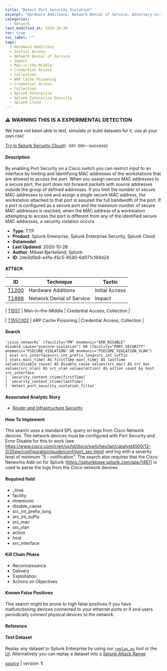 ```yaml
---
title: "Detect Port Security Violation"
excerpt: "Hardware Additions, Network Denial of Service, Adversary-in-the-Middle, ARP Cache Poisoning"
categories:
  - Network
last_modified_at: 2020-10-28
toc: true
toc_label: ""
tags:
  - Hardware Additions
  - Initial Access
  - Network Denial of Service
  - Impact
  - Man-in-the-Middle
  - Credential Access
  - Collection
  - ARP Cache Poisoning
  - Credential Access
  - Collection
  - Splunk Enterprise
  - Splunk Enterprise Security
  - Splunk Cloud
---
```


### ⚠️ WARNING THIS IS A EXPERIMENTAL DETECTION
We have not been able to test, simulate or build datasets for it, use at your own risk!


[Try in Splunk Security Cloud](https://www.splunk.com/en_us/cyber-security.html){: .btn .btn--success}

#### Description

By enabling Port Security on a Cisco switch you can restrict input to an interface by limiting and identifying MAC addresses of the workstations that are allowed to access the port. When you assign secure MAC addresses to a secure port, the port does not forward packets with source addresses outside the group of defined addresses. If you limit the number of secure MAC addresses to one and assign a single secure MAC address, the workstation attached to that port is assured the full bandwidth of the port. If a port is configured as a secure port and the maximum number of secure MAC addresses is reached, when the MAC address of a workstation attempting to access the port is different from any of the identified secure MAC addresses, a security violation occurs.

- **Type**: TTP
- **Product**: Splunk Enterprise, Splunk Enterprise Security, Splunk Cloud
- **Datamodel**: 
- **Last Updated**: 2020-10-28
- **Author**: Mikael Bjerkeland, Splunk
- **ID**: 2de3d5b8-a4fa-45c5-8540-6d071c194d24


#### ATT&CK

| ID          | Technique   | Tactic         |
| ----------- | ----------- |--------------- |
| [T1200](https://attack.mitre.org/techniques/T1200/) | Hardware Additions | Initial Access |
| [T1498](https://attack.mitre.org/techniques/T1498/) | Network Denial of Service | Impact |



| [T1557](https://attack.mitre.org/techniques/T1557/) | Man-in-the-Middle | Credential Access, Collection |



| [T1557.002](https://attack.mitre.org/techniques/T1557/002/) | ARP Cache Poisoning | Credential Access, Collection |

#### Search

```
`cisco_networks` (facility="PM" mnemonic="ERR_DISABLE" disable_cause="psecure-violation") OR (facility="PORT_SECURITY" mnemonic="PSECURE_VIOLATION" OR mnemonic="PSECURE_VIOLATION_VLAN") 
| eval src_interface=src_int_prefix_long+src_int_suffix 
| stats min(_time) AS firstTime max(_time) AS lastTime values(disable_cause) AS disable_cause values(src_mac) AS src_mac values(src_vlan) AS src_vlan values(action) AS action count by host src_interface 
| `security_content_ctime(firstTime)` 
| `security_content_ctime(lastTime)` 
| `detect_port_security_violation_filter`
```

#### Associated Analytic Story
* [Router and Infrastructure Security](/stories/router_and_infrastructure_security)


#### How To Implement
This search uses a standard SPL query on logs from Cisco Network devices. The network devices must be configured with Port Security and Error Disable for this to work (see https://www.cisco.com/c/en/us/td/docs/switches/lan/catalyst4500/12-2/25ew/configuration/guide/conf/port_sec.html) and log with a severity level of minimum &#34;5 - notification&#34;. The search also requires that the Cisco Networks Add-on for Splunk (https://splunkbase.splunk.com/app/1467) is used to parse the logs from the Cisco network devices.

#### Required field
* _time
* facility
* mnemonic
* disable_cause
* src_int_prefix_long
* src_int_suffix
* src_mac
* src_vlan
* action
* host
* src_interface


#### Kill Chain Phase
* Reconnaissance
* Delivery
* Exploitation
* Actions on Objectives


#### Known False Positives
This search might be prone to high false positives if you have malfunctioning devices connected to your ethernet ports or if end users periodically connect physical devices to the network.





#### Reference


#### Test Dataset
Replay any dataset to Splunk Enterprise by using our [`replay.py`](https://github.com/splunk/attack_data#using-replaypy) tool or the [UI](https://github.com/splunk/attack_data#using-ui).
Alternatively you can replay a dataset into a [Splunk Attack Range](https://github.com/splunk/attack_range#replay-dumps-into-attack-range-splunk-server)



[*source*](https://github.com/splunk/security_content/tree/develop/detections/experimental/network/detect_port_security_violation.yml) \| *version*: **1**
